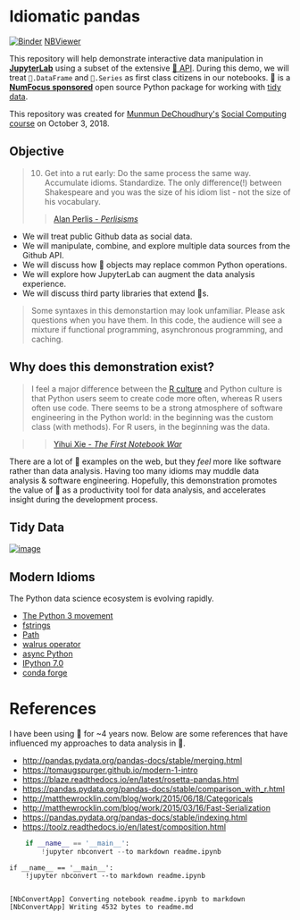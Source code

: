 
# Idiomatic pandas

[![Binder](https://mybinder.org/badge.svg)](https://mybinder.org/v2/gh/tonyfast/idiomatic-pandas/master)
[NBViewer](http://nbviewer.jupyter.org/github/tonyfast/idiomatic-pandas/blob/master/readme.ipynb)

This repository will help demonstrate interactive data manipulation in [__JupyterLab__](https://jupyterlab.readthedocs.io) using a subset of the extensive [🐼 API](https://pandas.pydata.org/).  During this demo, we will treat `🐼.DataFrame` and `🐼.Series` as first 
class citizens in our notebooks. 🐼 is a [__NumFocus sponsored__](https://numfocus.org/sponsored-projects) open source Python package for working with [tidy data](https://en.wikipedia.org/wiki/Tidy_data).

This repository was created for [Munmun DeChoudhury's](http://www.munmund.net/) [Social Computing course](http://www.munmund.net/CS6474_Fall2018.html) on October 3, 2018.

## Objective

> 10. Get into a rut early: Do the same process the same way. Accumulate idioms. Standardize. The only difference(!) between Shakespeare and you was the size of his idiom list - not the size of his vocabulary.
>> [Alan Perlis - _Perlisisms_](http://www.cs.yale.edu/homes/perlis-alan/quotes.html)

* We will treat public Github data as social data.  
* We will manipulate, combine, and explore multiple data sources from the Github API.
* We will discuss how 🐼 objects may replace common Python operations.
* We will explore how JupyterLab can augment the data analysis experience.
* We will discuss third party libraries that extend 🐼s.

> Some syntaxes in this demonstartion may look unfamiliar.  Please ask questions when you have them.  In this code, the audience will see a mixture if functional programming, asynchronous programming, and caching.

## Why does this demonstration exist?

> I feel a major difference between the [R culture](https://en.wikipedia.org/wiki/R_(programming_language)) and Python culture is that Python users seem to create code more often, whereas R users often use code. There seems to be a strong atmosphere of software engineering in the Python world: in the beginning was the custom class (with methods). For R users, in the beginning was the data.

>> [Yihui Xie - _The First Notebook War_](https://yihui.name/en/2018/09/notebook-war)

There are a lot of 🐼 examples on the web, but they _feel_ more like software rather than data analysis.  Having too many idioms may muddle data analysis & software engineering.  Hopefully, this demonstration promotes the value of 🐼 as a productivity tool for data analysis, and accelerates insight during the development process.

## Tidy Data

[![image](https://user-images.githubusercontent.com/4236275/46415900-524e8e80-c6f4-11e8-8183-6732beeecafa.png)](https://vita.had.co.nz/papers/tidy-data.pdf)

## Modern Idioms

The Python data science ecosystem is evolving rapidly.

* [The Python 3 movement](https://python3statement.org/)
* [fstrings](https://www.python.org/dev/peps/pep-0498/)
* [Path](https://docs.python.org/3/library/pathlib.html)
* [walrus operator](https://speakerdeck.com/di_codes/pep-572-the-walrus-operator)
* [async Python](https://docs.python.org/3/library/asyncio-task.html)
* [IPython 7.0](https://blog.jupyter.org/ipython-7-0-async-repl-a35ce050f7f7)
* [conda forge](https://conda-forge.org/)


# References

I have been using 🐼 for ~4 years now.  Below are some references that have influenced my approaches to data analysis in 🐼.

* http://pandas.pydata.org/pandas-docs/stable/merging.html
* https://tomaugspurger.github.io/modern-1-intro
* https://blaze.readthedocs.io/en/latest/rosetta-pandas.html
* https://pandas.pydata.org/pandas-docs/stable/comparison_with_r.html
* http://matthewrocklin.com/blog/work/2015/06/18/Categoricals
* http://matthewrocklin.com/blog/work/2015/03/16/Fast-Serialization  
* https://pandas.pydata.org/pandas-docs/stable/indexing.html
* https://toolz.readthedocs.io/en/latest/composition.html


```python
    if __name__ == '__main__':
        !jupyter nbconvert --to markdown readme.ipynb
```


    if __name__ == '__main__':
        !jupyter nbconvert --to markdown readme.ipynb


    [NbConvertApp] Converting notebook readme.ipynb to markdown
    [NbConvertApp] Writing 4532 bytes to readme.md
    
